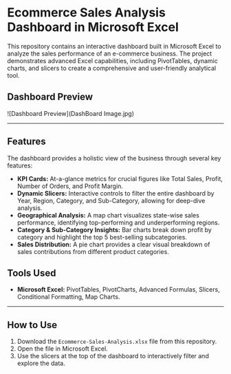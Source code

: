 
# Ecommerce Sales Analysis Dashboard in Microsoft Excel

This repository contains an interactive dashboard built in Microsoft Excel to analyze the sales performance of an e-commerce business. The project demonstrates advanced Excel capabilities, including PivotTables, dynamic charts, and slicers to create a comprehensive and user-friendly analytical tool.

## Dashboard Preview

![Dashboard Preview](DashBoard Image.jpg)




---

## Features

The dashboard provides a holistic view of the business through several key features:

* **KPI Cards:** At-a-glance metrics for crucial figures like Total Sales, Profit, Number of Orders, and Profit Margin.
* **Dynamic Slicers:** Interactive controls to filter the entire dashboard by Year, Region, Category, and Sub-Category, allowing for deep-dive analysis.
* **Geographical Analysis:** A map chart visualizes state-wise sales performance, identifying top-performing and underperforming regions.
* **Category & Sub-Category Insights:** Bar charts break down profit by category and highlight the top 5 best-selling subcategories.
* **Sales Distribution:** A pie chart provides a clear visual breakdown of sales contributions from different product categories.



## Tools Used

* **Microsoft Excel:** PivotTables, PivotCharts, Advanced Formulas, Slicers, Conditional Formatting, Map Charts.

---

## How to Use

1.  Download the `Ecommerce-Sales-Analysis.xlsx` file from this repository.
2.  Open the file in Microsoft Excel.
3.  Use the slicers at the top of the dashboard to interactively filter and explore the data.
